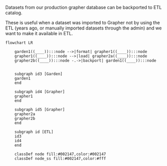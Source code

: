 Datasets from our production grapher database can be backported to ETL catalog.

These is useful when a dataset was imported to Grapher not by using the ETL (years ago, or manually imported datasets through the admin) and we want to make it available in ETL.


```mermaid
flowchart LR

    garden1((____)):::node -->|format| grapher1((____)):::node
    grapher1((____)):::node -->|load| grapher2a((____)):::node
    grapher2b((____)):::node -.->|backport| garden1((____)):::node


    subgraph id3 [Garden]
    garden1
    end

    subgraph id4 [Grapher]
    grapher1
    end

    subgraph id5 [Grapher]
    grapher2a
    grapher2b
    end

    subgraph id [ETL]
    id3
    id4
    end

    classDef node fill:#002147,color:#002147
    classDef node_ss fill:#002147,color:#fff
```